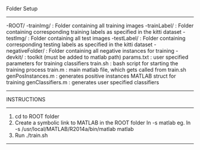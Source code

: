 Folder Setup
*******************************************
-ROOT/
	-trainImg/	: Folder containing all training images
	-trainLabel/	: Folder containing corresponding training labels as specified in the kitti dataset
	-testImg/	: Folder containing all test images
	-testLabel/	: Folder containing corresponding testing labels as specified in the kitti dataset 
	-negativeFolder/	: Folder containing all negative instances for training
	-devkit/	: toolkit (must be added to matlab path)
	params.txt	: user specified parameters for training classifiers
	train.sh	: bash script for starting the training process
	train.m	: main matlab file, which gets called from train.sh
	genPosInstances.m	: generates positive instances MATLAB struct for training
	genClassifiers.m	: generates user specified classifiers
********************************************

INSTRUCTIONS
********************************************
1. cd to ROOT folder
2. Create a symbolic link to MATLAB in the ROOT folder
	ln -s <path to MATLAB executable> matlab
	eg. ln -s /usr/local/MATLAB/R2014a/bin/matlab matlab
3. Run ./train.sh
********************************************
